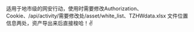 适用于地市级的网安行动，使用时需要修改Authorization、Cookie、/api/activity/需要修改处/asset/white_list、TZHWdata.xlsx 文件位置信息两处，资产导出来后直接梭哈！✌️
